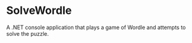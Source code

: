 # SolveWordle
A .NET console application that plays a game of Wordle and attempts to solve the puzzle.
